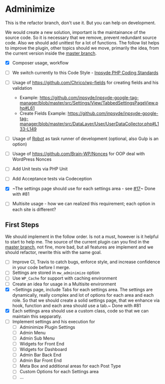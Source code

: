 # Adminimize

This is the refactor branch, don't use it. But you can help on development.

We would create a new solution, important is the maintainance of the source code. So it is necessary that we remove, prevent redundant source code. Also we should add unittest for a lot of functions. The follow list helps to improve the plugin, other topics should we move, primarily the idea, from the current version inside the [master branch](https://github.com/bueltge/Adminimize/tree/master).

- [x] Composer usage, workflow
- [ ] We switch currently to this Code Style - [Inpsyde PHP Coding Standards](https://github.com/inpsyde/php-coding-standards/tree/psr) 
- [ ] Usage of https://github.com/Chrico/wp-fields for creating fields and his validation

  - Example: https://github.com/inpsyde/inpsyde-google-tag-manager/blob/master/src/Settings/View/TabbedSettingsPageView.php#L61
  - Create Fields Example: https://github.com/inpsyde/inpsyde-google-tag-manager/blob/master/src/DataLayer/User/UserDataCollector.php#L133-L149

- [ ] Usage of [Robot](https://robo.li/) as task runner of development (optional, also Gulp is an option)
- [ ] Usage of https://github.com/Brain-WP/Nonces for OOP deal with WordPress Nonces
- [ ] Add Unit tests via PHP Unit
- [ ] Add Acceptance tests via Codeception 
- [x] ~The settings page should use for each settings area - see [#17](https://github.com/bueltge/Adminimize/issues/17)~ Done with #81
- [ ] Multisite usage - how we can realized this requirement; each option in each site is different?

## First Steps
We should implement in the follow order. Is not a must, however is it helpful to start to help me. The source of the current plugin can you find in the [master branch](https://github.com/bueltge/adminimize/tree/master), not fine, more bad, but all features are implement and we should refactor, rewrite this with the same goal.

- [ ] Improve CI, Travis to catch bugs, enforce style, and increase confidence in your code before I merge.
- [ ] Settings are stored in `mw_adminimize` option
- [ ] Use `WP_Cache` for support with caching environment
- [ ] Create an idea for usage in a Multisite environment
- [x] ~Settings page, include Tabs for each settings area. The settings are dynamically, really complex and lot of options for each area and each role. So that we should create a solid settings page, that we enhance via hook, function and each area should use a tab.~ Done with #81
- [x] Each settings area should use a custom class, code so that we can maintain this sepparatly.
- [ ] Implement settings and his execution for
  - [ ] Adminimize Plugin Settings
  - [ ] Admin Menu
  - [ ] Admin Sub Menu
  - [ ] Widgets for Front End
  - [ ] Widgets for Dashboard
  - [ ] Admin Bar Back End
  - [ ] Admin Bar Front End
  - [ ] Meta Box and additional areas for each Post Type
  - [ ] Custom Options for each Settings area
  - [ ] ...
